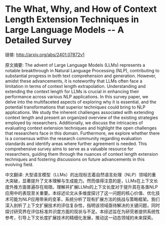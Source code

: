 # The What, Why, and How of Context Length Extension Techniques in Large Language Models -- A Detailed Survey

链接: http://arxiv.org/abs/2401.07872v1

原文摘要:
The advent of Large Language Models (LLMs) represents a notable breakthrough
in Natural Language Processing (NLP), contributing to substantial progress in
both text comprehension and generation. However, amidst these advancements, it
is noteworthy that LLMs often face a limitation in terms of context length
extrapolation. Understanding and extending the context length for LLMs is
crucial in enhancing their performance across various NLP applications. In this
survey paper, we delve into the multifaceted aspects of exploring why it is
essential, and the potential transformations that superior techniques could
bring to NLP applications. We study the inherent challenges associated with
extending context length and present an organized overview of the existing
strategies employed by researchers. Additionally, we discuss the intricacies of
evaluating context extension techniques and highlight the open challenges that
researchers face in this domain. Furthermore, we explore whether there is a
consensus within the research community regarding evaluation standards and
identify areas where further agreement is needed. This comprehensive survey
aims to serve as a valuable resource for researchers, guiding them through the
nuances of context length extension techniques and fostering discussions on
future advancements in this evolving field.

中文翻译:
大型语言模型（LLMs）的出现标志着自然语言处理（NLP）领域的重大突破，显著提升了文本理解与生成能力。然而值得注意的是，LLMs在上下文长度外推方面普遍存在局限。理解并扩展LLMs的上下文长度对于提升其在各类NLP应用中的表现至关重要。本综述论文从多维度探讨了这一问题的核心价值、优化技术可能为NLP应用带来的变革，系统分析了现有扩展方法的挑战与策略框架。我们深入剖析了上下文扩展技术的评估复杂性，指明该领域亟待解决的关键问题，同时探讨研究界在评估标准共识度方面的现状与不足。本综述旨在为研究者提供系统性参考，引导上下文长度扩展技术的精细化发展，推动这一动态领域的未来探索。
